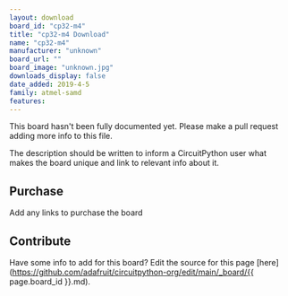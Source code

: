 ```yaml
---
layout: download
board_id: "cp32-m4"
title: "cp32-m4 Download"
name: "cp32-m4"
manufacturer: "unknown"
board_url: ""
board_image: "unknown.jpg"
downloads_display: false
date_added: 2019-4-5
family: atmel-samd
features:
---
```


This board hasn't been fully documented yet. Please make a pull request adding more info to this file.

The description should be written to inform a CircuitPython user what makes the board unique and link to relevant info about it.

## Purchase
Add any links to purchase the board

## Contribute

Have some info to add for this board? Edit the source for this page [here](https://github.com/adafruit/circuitpython-org/edit/main/_board/{{ page.board_id }}.md).
